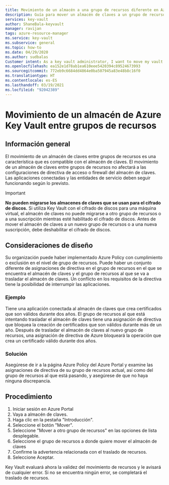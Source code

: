 ```yaml
---
title: Movimiento de un almacén a una grupo de recursos diferente en Azure Key Vault | Microsoft Docs
description: Guía para mover un almacén de claves a un grupo de recursos diferente.
services: key-vault
author: ShaneBala-keyvault
manager: ravijan
tags: azure-resource-manager
ms.service: key-vault
ms.subservice: general
ms.topic: how-to
ms.date: 04/29/2020
ms.author: sudbalas
Customer intent: As a key vault administrator, I want to move my vault to another resource group.
ms.openlocfilehash: ea152e1d78ab1ea610eee5420394c89524673993
ms.sourcegitcommit: 772eb9c6684dd4864e0ba507945a83e48b8c16f0
ms.translationtype: HT
ms.contentlocale: es-ES
ms.lasthandoff: 03/19/2021
ms.locfileid: "92042389"
---
```

# <a name="moving-an-azure-key-vault-across-resource-groups"></a>Movimiento de un almacén de Azure Key Vault entre grupos de recursos

## <a name="overview"></a>Información general

El movimiento de un almacén de claves entre grupos de recursos es una característica que es compatible con el almacén de claves. El movimiento de un almacén de claves entre grupos de recursos no afectará a las configuraciones de directiva de acceso o firewall del almacén de claves. Las aplicaciones conectadas y las entidades de servicio deben seguir funcionando según lo previsto.

> [!IMPORTANT]
> **No pueden migrarse los almacenes de claves que se usan para el cifrado de discos.**
> Si utiliza Key Vault con el cifrado de discos para una máquina virtual, el almacén de claves no puede migrarse a otro grupo de recursos o a una suscripción mientras esté habilitado el cifrado de discos. Antes de mover el almacén de claves a un nuevo grupo de recursos o a una nueva suscripción, debe deshabilitar el cifrado de discos. 

## <a name="design-considerations"></a>Consideraciones de diseño

Su organización puede haber implementado Azure Policy con cumplimiento o exclusión en el nivel de grupo de recursos. Puede haber un conjunto diferente de asignaciones de directiva en el grupo de recursos en el que se encuentra el almacén de claves y el grupo de recursos al que se va a trasladar el almacén de claves. Un conflicto en los requisitos de la directiva tiene la posibilidad de interrumpir las aplicaciones.

### <a name="example"></a>Ejemplo

Tiene una aplicación conectada al almacén de claves que crea certificados que son válidos durante dos años. El grupo de recursos al que está intentando trasladar el almacén de claves tiene una asignación de directiva que bloquea la creación de certificados que son válidos durante más de un año. Después de trasladar el almacén de claves al nuevo grupo de recursos, una asignación de directiva de Azure bloqueará la operación que crea un certificado válido durante dos años.

### <a name="solution"></a>Solución

Asegúrese de ir a la página Azure Policy del Azure Portal y examine las asignaciones de directiva de su grupo de recursos actual, así como del grupo de recursos al que está pasando, y asegúrese de que no haya ninguna discrepancia.

## <a name="procedure"></a>Procedimiento

1. Iniciar sesión en Azure Portal
2. Vaya a almacén de claves.
3. Haga clic en la pestaña "Introducción".
4. Seleccione el botón "Mover".
5. Seleccione "Mover a otro grupo de recursos" en las opciones de lista desplegable.
6. Seleccione el grupo de recursos a donde quiere mover el almacén de claves
7. Confirme la advertencia relacionada con el traslado de recursos.
8. Seleccione Aceptar.

Key Vault evaluará ahora la validez del movimiento de recursos y le avisará de cualquier error. Si no se encuentra ningún error, se completará el traslado de recursos. 
